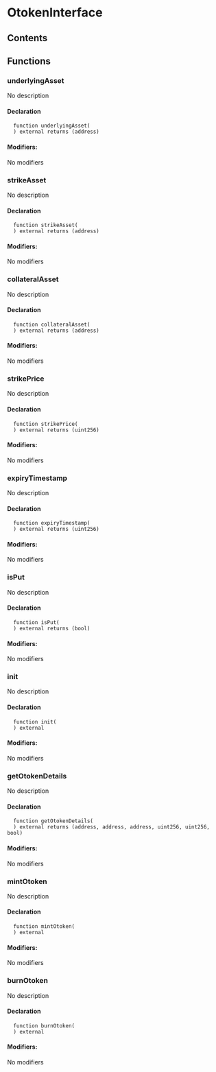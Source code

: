 # OtokenInterface

## Contents

<!-- START doctoc -->
<!-- END doctoc -->

## Functions

### underlyingAsset

No description

#### Declaration

```solidity
  function underlyingAsset(
  ) external returns (address)
```

#### Modifiers:

No modifiers

### strikeAsset

No description

#### Declaration

```solidity
  function strikeAsset(
  ) external returns (address)
```

#### Modifiers:

No modifiers

### collateralAsset

No description

#### Declaration

```solidity
  function collateralAsset(
  ) external returns (address)
```

#### Modifiers:

No modifiers

### strikePrice

No description

#### Declaration

```solidity
  function strikePrice(
  ) external returns (uint256)
```

#### Modifiers:

No modifiers

### expiryTimestamp

No description

#### Declaration

```solidity
  function expiryTimestamp(
  ) external returns (uint256)
```

#### Modifiers:

No modifiers

### isPut

No description

#### Declaration

```solidity
  function isPut(
  ) external returns (bool)
```

#### Modifiers:

No modifiers

### init

No description

#### Declaration

```solidity
  function init(
  ) external
```

#### Modifiers:

No modifiers

### getOtokenDetails

No description

#### Declaration

```solidity
  function getOtokenDetails(
  ) external returns (address, address, address, uint256, uint256, bool)
```

#### Modifiers:

No modifiers

### mintOtoken

No description

#### Declaration

```solidity
  function mintOtoken(
  ) external
```

#### Modifiers:

No modifiers

### burnOtoken

No description

#### Declaration

```solidity
  function burnOtoken(
  ) external
```

#### Modifiers:

No modifiers
